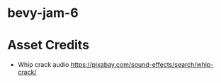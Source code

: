 # bevy-jam-6


# Asset Credits

- Whip crack audio https://pixabay.com/sound-effects/search/whip-crack/